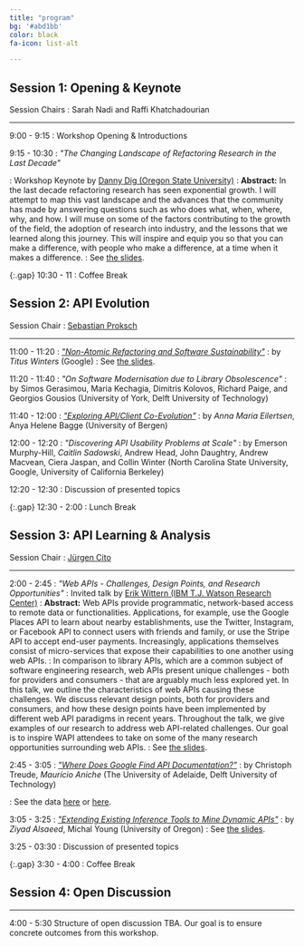 ```yaml
---
title: "program"
bg: '#abd1bb'
color: black
fa-icon: list-alt

---
```


## Session 1: Opening &amp; Keynote

Session Chairs
: Sarah Nadi and Raffi Khatchadourian

---

9:00 - 9:15
: Workshop Opening &amp; Introductions

9:15 - 10:30
: *"The Changing Landscape of Refactoring Research in the Last Decade"*
<!-- : *"[Human-centered Methods for Improving API Usability](http://www.cs.cmu.edu/~NatProg/papers/Myers-WAPI-keynote%20submitted.pdf)"* -->
: Workshop Keynote by [Danny Dig (Oregon State University)](http://eecs.oregonstate.edu/people/dig-danny)
: **Abstract:** In the last decade refactoring research has seen exponential growth. I will attempt to map this vast landscape and the advances that the community has made by answering questions such as who does what, when, where, why, and how. I will muse on some of the factors contributing to the growth of the field, the adoption of research into industry, and the lessons that we learned along this journey. This will inspire and equip you so that you can make a difference, with people who make a difference, at a time when it makes a difference.
: See [the slides](resources/wapi18_dig_refactoring.pdf).

{:.gap} 10:30 - 11
: Coffee Break

## Session 2: API Evolution

Session Chair
: [Sebastian Proksch]

---

11:00 - 11:20
: [*"Non-Atomic Refactoring and Software Sustainability"*](http://abseil.io/resources/wapi18-winters.pdf)
: by _Titus Winters_ (Google)
: See [the slides](resources/wapi18_winters_non-atomic_refactoring.pdf).

11:20 - 11:40
: *"On Software Modernisation due to Library Obsolescence"*
:  by Simos Gerasimou, Maria Kechagia, Dimitris Kolovos, Richard Paige, and Georgios Gousios (University of York, Delft University of Technology)

11:40 - 12:00
: [*"Exploring API/Client Co-Evolution"*](http://www.ii.uib.no/~anya/papers/eilertsen-bagge-api-coevo-wapi18.pdf)
: by _Anna Maria Eilertsen_, Anya Helene Bagge (University of Bergen)
<!-- : See [the slides](resources/wapi17_wittern_web_api_consumption.pdf). -->

12:00 - 12:20
: *"Discovering API Usability Problems at Scale"*
: by Emerson Murphy-Hill, _Caitlin Sadowski_, Andrew Head, John Daughtry, Andrew Macvean, Ciera Jaspan, and Collin Winter (North Carolina State University, Google, University of California Berkeley)
<!-- : See [the slides](resources/wapi17_wittern_web_api_consumption.pdf). -->
<!-- : Discussion of presented topics &amp; listing of open questions/topics for Session 4 -->

12:20 - 12:30
: Discussion of presented topics

{:.gap} 12:30 - 2:00
: Lunch Break

## Session 3: API Learning &amp; Analysis

Session Chair
: [Jürgen Cito]

---

2:00 - 2:45
: *"Web APIs - Challenges, Design Points, and Research Opportunities"*
: Invited talk by [Erik Wittern (IBM T.J. Watson Research Center)](https://researcher.watson.ibm.com/researcher/view.php?person=us-witternj)
: **Abstract:** Web APIs provide programmatic, network-based access to remote data or functionalities. Applications, for example, use the Google Places API to learn about nearby establishments, use the Twitter, Instagram, or Facebook API to connect users with friends and family, or use the Stripe API to accept end-user payments. Increasingly, applications themselves consist of micro-services that expose their capabilities to one another using web APIs.
: In comparison to library APIs, which are a common subject of software engineering research, web APIs present unique challenges - both for providers and consumers - that are arguably much less explored yet. In this talk, we outline the characteristics of web APIs causing these challenges. We discuss relevant design points, both for providers and consumers, and how these design points have been implemented by different web API paradigms in recent years. Throughout the talk, we give examples of our research to address web API-related challenges. Our goal is to inspire WAPI attendees to take on some of the many research opportunities surrounding web APIs.
: See [the slides](resources/wapi18_wittern_web_pptx.zip).

2:45 - 3:05
: <a name="google-api"></a>[*"Where Does Google Find API Documentation?"*](https://cs.adelaide.edu.au/~christoph/wapi18.pdf)
: by Christoph Treude, _Maur&iacute;cio Aniche_ (The University of Adelaide, Delft University of Technology)
<!-- : See [the slides](resources/wapi17_sawant_usage_trends.pdf). -->
: See the data [here](http://github.com/ctreude/apidoc-search) or [here](https://zenodo.org/record/1195863#.WxKqeZ_IS-E).

3:05 - 3:25
: [*"Extending Existing Inference Tools to Mine Dynamic APIs"*](http://ix.cs.uoregon.edu/~zalsaeed/pubs/wapi2018.pdf)
: by _Ziyad Alsaeed_, Michal Young (University of Oregon)
: See [the slides](resources/wapi18_ziyard_dynamic.pdf).

3:25 - 03:30
: Discussion of presented topics

{:.gap} 3:30 - 4:00
: Coffee Break

## Session 4: Open Discussion
---

4:00 - 5:30 Structure of open discussion TBA. Our goal is to ensure concrete outcomes from this workshop.

[Sebastian Proksch]: https://www.ifi.uzh.ch/en/seal/people/proksch.html
[Jürgen Cito]: http://people.csail.mit.edu/jcito
